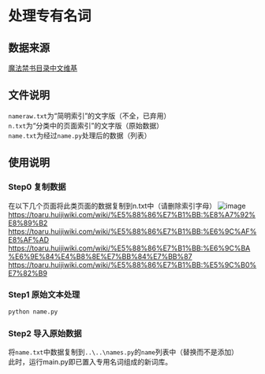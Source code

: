 # 处理专有名词

## 数据来源

[魔法禁书目录中文维基](https://toaru.huijiwiki.com/)

## 文件说明

`nameraw.txt`为“简明索引”的文字版（不全，已弃用）  
`n.txt`为“分类中的页面索引”的文字版（原始数据）  
`name.txt`为经过`name.py`处理后的数据（列表）

## 使用说明

### Step0 复制数据

在以下几个页面将此类页面的数据复制到n.txt中（请删除索引字母）
![image](https://user-images.githubusercontent.com/68635194/178444147-020ace50-c45b-48fc-9b5b-5368e7476f6d.png)
<https://toaru.huijiwiki.com/wiki/%E5%88%86%E7%B1%BB:%E8%A7%92%E8%89%B2>  
<https://toaru.huijiwiki.com/wiki/%E5%88%86%E7%B1%BB:%E6%9C%AF%E8%AF%AD>  
<https://toaru.huijiwiki.com/wiki/%E5%88%86%E7%B1%BB:%E6%9C%BA%E6%9E%84%E4%B8%8E%E7%BB%84%E7%BB%87>  
<https://toaru.huijiwiki.com/wiki/%E5%88%86%E7%B1%BB:%E5%9C%B0%E7%82%B9>

### Step1 原始文本处理

```bash
python name.py
```

### Step2 导入原始数据

将`name.txt`中数据复制到`..\..\names.py`的`name`列表中（替换而不是添加）  
此时，运行main.py即已置入专用名词组成的新词库。
